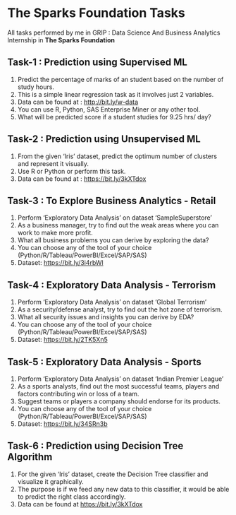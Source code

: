 # The Sparks Foundation Tasks
All tasks performed by me in GRIP : Data Science And Business Analytics Internship in **The Sparks Foundation**

## Task-1 : Prediction using Supervised ML 
1. Predict the percentage of marks of an student based on the number of study hours.
2. This is a simple linear regression task as it involves just 2 variables.
3. Data can be found at : http://bit.ly/w-data
4. You can use R, Python, SAS Enterprise Miner or any other tool.
5. What will be predicted score if a student studies for 9.25 hrs/ day?

## Task-2 : Prediction using Unsupervised ML
1. From the given ‘Iris’ dataset, predict the optimum number of clusters and represent it visually.
2. Use R or Python or perform this task.
3. Data can be found at : https://bit.ly/3kXTdox

## Task-3 : To Explore Business Analytics - Retail
1. Perform ‘Exploratory Data Analysis’ on dataset ‘SampleSuperstore’
2. As a business manager, try to find out the weak areas where you can work to make more profit.
3. What all business problems you can derive by exploring the data?
4. You can choose any of the tool of your choice (Python/R/Tableau/PowerBI/Excel/SAP/SAS)
5. Dataset: https://bit.ly/3i4rbWl

## Task-4 : Exploratory Data Analysis - Terrorism
1. Perform ‘Exploratory Data Analysis’ on dataset ‘Global Terrorism’
2. As a security/defense analyst, try to find out the hot zone of terrorism.
3. What all security issues and insights you can derive by EDA?
4. You can choose any of the tool of your choice (Python/R/Tableau/PowerBI/Excel/SAP/SAS)
5. Dataset: https://bit.ly/2TK5Xn5

## Task-5 : Exploratory Data Analysis - Sports
1. Perform ‘Exploratory Data Analysis’ on dataset ‘Indian Premier League’
2. As a sports analysts, find out the most successful teams, players and factors contributing win or loss of a team.
3. Suggest teams or players a company should endorse for its products.
4. You can choose any of the tool of your choice (Python/R/Tableau/PowerBI/Excel/SAP/SAS)
5. Dataset: https://bit.ly/34SRn3b

## Task-6 : Prediction using Decision Tree Algorithm
1. For the given ‘Iris’ dataset, create the Decision Tree classifier and visualize it graphically.
2. The purpose is if we feed any new data to this classifier, it would be able to predict the right class accordingly.
3. Data can be found at https://bit.ly/3kXTdox


